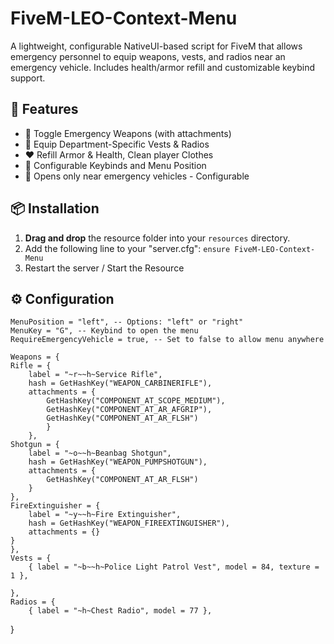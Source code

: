 # FiveM-LEO-Context-Menu
A lightweight, configurable NativeUI-based script for FiveM that allows emergency personnel to equip weapons, vests, and radios near an emergency vehicle. Includes health/armor refill and customizable keybind support.

## 🔧 Features
- 💼 Toggle Emergency Weapons (with attachments)
- 🦺 Equip Department-Specific Vests & Radios
- ❤️ Refill Armor & Health, Clean player Clothes
- 🚨 Configurable Keybinds and Menu Position
- 🚗 Opens only near emergency vehicles - Configurable
  
## 📦 Installation
1. **Drag and drop** the resource folder into your `resources` directory.
2. Add the following line to your "server.cfg": `ensure FiveM-LEO-Context-Menu`
3. Restart the server / Start the Resource

## ⚙️ Configuration
    MenuPosition = "left", -- Options: "left" or "right"
    MenuKey = "G", -- Keybind to open the menu
    RequireEmergencyVehicle = true, -- Set to false to allow menu anywhere

    Weapons = {
    Rifle = {
        label = "~r~~h~Service Rifle",
        hash = GetHashKey("WEAPON_CARBINERIFLE"),
        attachments = {
            GetHashKey("COMPONENT_AT_SCOPE_MEDIUM"),
            GetHashKey("COMPONENT_AT_AR_AFGRIP"),
            GetHashKey("COMPONENT_AT_AR_FLSH")
            }
        },
    Shotgun = {
        label = "~o~~h~Beanbag Shotgun",
        hash = GetHashKey("WEAPON_PUMPSHOTGUN"),
        attachments = {
            GetHashKey("COMPONENT_AT_AR_FLSH")
        }
    },
    FireExtinguisher = {
        label = "~y~~h~Fire Extinguisher",
        hash = GetHashKey("WEAPON_FIREEXTINGUISHER"),
        attachments = {}
    }
    },
    Vests = {
        { label = "~b~~h~Police Light Patrol Vest", model = 84, texture = 1 },
  
    },
    Radios = {
        { label = "~h~Chest Radio", model = 77 },
}
